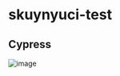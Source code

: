 # skuynyuci-test

## Cypress

![image](https://user-images.githubusercontent.com/86558365/208582590-684601a3-8372-4817-92a6-4c9ca82c80dd.png)
